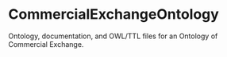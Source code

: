# CommercialExchangeOntology
Ontology, documentation, and OWL/TTL files for an Ontology of Commercial Exchange.
